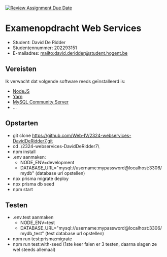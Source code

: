[![Review Assignment Due Date](https://classroom.github.com/assets/deadline-readme-button-24ddc0f5d75046c5622901739e7c5dd533143b0c8e959d652212380cedb1ea36.svg)](https://classroom.github.com/a/snPWRHYg)

# Examenopdracht Web Services

- Student: David De Ridder
- Studentennummer: 202293151
- E-mailadres: <mailto:david.deridder@student.hogent.be>

## Vereisten

Ik verwacht dat volgende software reeds geïnstalleerd is:

- [NodeJS](https://nodejs.org)
- [Yarn](https://yarnpkg.com)
- [MySQL Community Server](https://dev.mysql.com/downloads/mysql/)
- ...

## Opstarten

- git clone https://github.com/Web-IV/2324-webservices-DavidDeRidder7.git
- cd .\2324-webservices-DavidDeRidder7\
- npm install
- .env aanmaken:
  - NODE_ENV=development
  - DATABASE_URL="mysql://username:mypassword@localhost:3306/mydb" (database url opstellen)
- npx prisma migrate deploy
- npx prisma db seed
- npm start

## Testen

- .env.test aanmaken
  - NODE_ENV=test
  - DATABASE_URL="mysql://username:mypassword@localhost:3306/mydb_test" (test database url opstellen)
- npm run test:prisma:migrate
- npm run test:with-seed (1ste keer falen er 3 testen, daarna slagen ze wel steeds allemaal)
